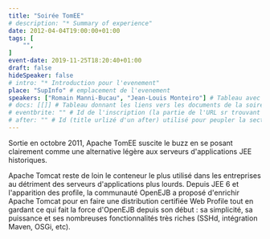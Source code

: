 ```yaml
---
title: "Soirée TomEE"
# description: "* Summary of experience"
date: 2012-04-04T19:00:00+01:00
tags: [
    "",
]
event-date: 2019-11-25T18:20:40+01:00
draft: false
hideSpeaker: false
# intro: "* Introduction pour l'evenement"
place: "SupInfo" # emplacement de l'evenement
speakers: ["Romain Manni-Bucau", "Jean-Louis Monteiro"] # Tableau avec les nom des speakers entre " et séparé par des , et doit être identique au titre du speaker enregistré !
# docs: [[]] # Tableau donnant les liens vers les documents de la soirée hors affiche - exemple : [["L'inauguration","http://toursjug.cloud.xwiki.com/xwiki/bin/download/Meetings/20080409/InaugurationToursJUG.pdf"], ["Unitils et Selenium","Unitils-Selenium.pdf"]]
# eventbrite: "" # Id de l'inscription (la partie de l'URL sr trouvant après https://www.eventbrite.fr/e/ )
# after: "" # Id (title urlizé d'un after) utilisé pour peupler la section after d'un evvent (exemple : apside-after-01)
---
```


Sortie en octobre 2011, Apache TomEE suscite le buzz en se posant clairement comme une alternative légère aux serveurs d'applications JEE historiques.

Apache Tomcat reste de loin le conteneur le plus utilisé dans les entreprises au détriment des serveurs d'applications plus lourds. Depuis JEE 6 et l'apparition des profile, la communauté OpenEJB a proposé d'enrichir Apache Tomcat pour en faire une distribution certifiée Web Profile tout en gardant ce qui fait la force d'OpenEJB depuis son début : sa simplicité, sa puissance et ses nombreuses fonctionnalités très riches (SSHd, intégration Maven, OSGi, etc).